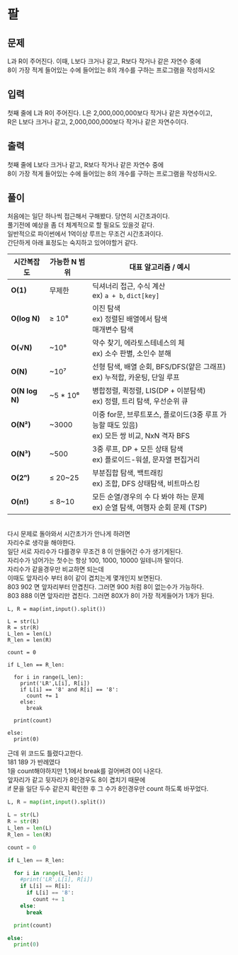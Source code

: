 # 팔

## 문제
L과 R이 주어진다. 이때, L보다 크거나 같고, R보다 작거나 같은 자연수 중에 </br>
8이 가장 적게 들어있는 수에 들어있는 8의 개수를 구하는 프로그램을 작성하시오</br>

## 입력
첫째 줄에 L과 R이 주어진다. L은 2,000,000,000보다 작거나 같은 자연수이고, </br>
R은 L보다 크거나 같고, 2,000,000,000보다 작거나 같은 자연수이다.</br>

## 출력
첫째 줄에 L보다 크거나 같고, R보다 작거나 같은 자연수 중에</br>
8이 가장 적게 들어있는 수에 들어있는 8의 개수를 구하는 프로그램을 작성하시오.</br>

## 풀이
처음에는 일단 하나씩 접근해서 구해봤다. 당연히 시간초과이다. </br>
풀기전에 예상을 좀 더 체계적으로 할 필요도 있을것 같다.</br>
일반적으로 파이썬에서 1억이상 루프는 무조건 시간초과이다. </br>
간단하게 아래 표정도는 숙지하고 있어야할거 같다.</br>

| 시간복잡도          | 가능한 N 범위   | 대표 알고리즘 / 예시                                                     |
| -------------- | ---------- | ---------------------------------------------------------------- |
| **O(1)**       | 무제한        | 딕셔너리 접근, 수식 계산<br>ex) `a + b`, `dict[key]`                       |
| **O(log N)**   | ≥ 10⁸      | 이진 탐색<br>ex) 정렬된 배열에서 탐색<br>매개변수 탐색                              |
| **O(√N)**      | \~10⁸      | 약수 찾기, 에라토스테네스의 체<br>ex) 소수 판별, 소인수 분해                           |
| **O(N)**       | \~10⁷      | 선형 탐색, 배열 순회, BFS/DFS(얕은 그래프)<br>ex) 누적합, 카운팅, 단일 루프             |
| **O(N log N)** | \~5 \* 10⁶ | 병합정렬, 퀵정렬, LIS(DP + 이분탐색)<br>ex) 정렬, 트리 탐색, 우선순위 큐               |
| **O(N²)**      | \~3000     | 이중 for문, 브루트포스, 플로이드(3중 루프 가능할 때도 있음)<br>ex) 모든 쌍 비교, NxN 격자 BFS |
| **O(N³)**      | \~500      | 3중 루프, DP + 모든 상태 탐색<br>ex) 플로이드-워셜, 문자열 편집거리                    |
| **O(2ⁿ)**      | ≤ 20\~25   | 부분집합 탐색, 백트래킹<br>ex) 조합, DFS 상태탐색, 비트마스킹                         |
| **O(n!)**      | ≤ 8\~10    | 모든 순열/경우의 수 다 봐야 하는 문제<br>ex) 순열 탐색, 여행자 순회 문제 (TSP)             |
</br>
다시 문제로 돌아와서 시간초가가 안나게 하려면</br>
자리수로 생각을 해야한다.</br>
일단 서로 자리수가 다를경우 무조건 8 이 안들어간 수가 생기게된다.</br>
자리수가 넘어가는 첫수는 항상 100, 1000, 10000 일테니까 말이다.</br>
자리수가 같을경우만 비교하면 되는데</br>
이때도 앞자리수 부터 8이 같이 겹치는게 몇개인지 보면된다.</br>
803 902 면 앞자리부터 안겹친다. 그러면 900 처럼 8이 없는수가 가능하다.</br>
803 888 이면 앞자리만 겹친다. 그러면 80X가 8이 가장 적게들어가 1개가 된다.</br>

```pythond
L, R = map(int,input().split())

L = str(L)
R = str(R)
L_len = len(L)
R_len = len(R)

count = 0

if L_len == R_len:

  for i in range(L_len):
    print('LR',L[i], R[i])
    if L[i] == '8' and R[i] == '8':
      count += 1
    else:
      break

  print(count)

else:
  print(0)
```
근데 위 코드도 틀렸다고한다.</br>
181 189 가 반례였다</br>
1을 count해야하지만 1,1에서 break를 걸어버려 0이 나온다.</br>
앞자리가 같고 뒷자리가 8인경우도 8이 겹치기 때문에</br>
if 문을 일단 두수 같은지 확인한 후 그 수가 8인경우만 count 하도록 바꾸었다.</br>

```python
L, R = map(int,input().split())

L = str(L)
R = str(R)
L_len = len(L)
R_len = len(R)

count = 0

if L_len == R_len:

  for i in range(L_len):
    #print('LR',L[i], R[i])
    if L[i] == R[i]:
      if L[i] == '8':
        count += 1
    else:
      break

  print(count)

else:
  print(0)
```
